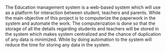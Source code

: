 The Education management system is a web-based system which will use as a platform for interaction between student, teachers and parents. While the main objective of this project is to computerize the paperwork in the system and automate the work. The computerization is done so that the storage of all the details regarding students and teachers will be stored in the system which makes system centralized and the chance of duplication of any data is minimized. While by doing automation to the system will reduce the time for storing any data in the system.
